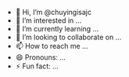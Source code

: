 - 👋 Hi, I’m @chuyingisajc
- 👀 I’m interested in ...
- 🌱 I’m currently learning ...
- 💞️ I’m looking to collaborate on ...
- 📫 How to reach me ...
- 😄 Pronouns: ...
- ⚡ Fun fact: ...

<!---
chuyingisajc/chuyingisajc is a ✨ special ✨ repository because its `README.md` (this file) appears on your GitHub profile.
You can click the Preview link to take a look at your changes.
--->
